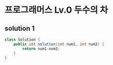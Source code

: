 # 프로그래머스 Lv.0 두수의 차

## solution 1

```java
class Solution {
    public int solution(int num1, int num2) {
        return num1-num2;
    }
}
```